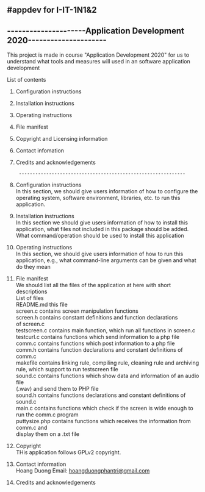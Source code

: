 #appdev for I-IT-1N1&2
----------------------------------------------------------------------
---------------------Application Development 2020---------------------
----------------------------------------------------------------------

This project is made in course "Application Development 2020" for us to understand 
what tools and measures will used in an software application development

List of contents
1. Configuration instructions
2. Installation instructions
3. Operating instructions
4. File manifest
5. Copyright and Licensing information
6. Contact infomation
7. Credits and acknowledgements

		-------------------------------------------------------------

1. Configuration instructions  
	In this section, we should give users information of how to configure
	the operating system, software environment, libraries, etc. to run this application.

2. Installation instructions  
	In this section we should give users information of how to install this application, 
	what files not included in this package should be added. What command/operation 
	should be used to install this application

3. Operating instructions  
	In this section, we should give users information of how to run this application,
	e.g., what command-line arguments can be given and what do they mean

4. File manifest  
	We should list all the files of the application at here with short descriptions  
	List of files  
	README.md		this file  
	screen.c		contains screen manipulation functions  
	screen.h		contains constant definitions and function declarations  
					of screen.c  
	testscreen.c	contains main function, which run all functions in screen.c  
	testcurl.c		contains functions which send information to a php file  
	comm.c			contains functions which post information to a php file  
	comm.h			contains function declarations and constant definitions of comm.c  
	makefile		contains linking rule, compiling rule, cleaning rule and archiving 
					rule, which support to run testscreen file  
	sound.c			contains functions which show data and information of an audio file   
					(.wav) and send them to PHP file  
	sound.h			contains functions declarations and constant definitions of sound.c  
	main.c			contains functions which check if the screen is wide enough to   
					run the comm.c program  
	puttysize.php	contains functions which receives the information from comm.c and   
					display them on a .txt file  

5. Copyright  
	THis application follows GPLv2 copyright.

6. Contact information  
	Hoang Duong
	Email: hoangduongphantri@gmail.com

7. Credits and acknowledgements  
